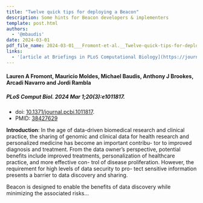 ```yaml
---
title: "Twelve quick tips for deploying a Beacon"
description: Some hints for Beacon developers & implementers
template: post.html 
authors:
  - '@mbaudis'
date: 2024-03-01
pdf_file_name: 2024-03-01___Fromont-et-al.__Twelve-quick-tips-for-deploying-a-Beacon__PLoS-Comput-Biol.pdf
links:
  - '[article at Briefings in PLoS Computational Biology](https://journals.plos.org/ploscompbiol/article?id=10.1371/journal.pcbi.1011817)'
---
```


#### Lauren A Fromont, Mauricio Moldes, Michael Baudis, Anthony J Brookes, Arcadi Navarro and Jordi Rambla
##### PLoS Comput Biol. 2024 Mar 1;20(3):e1011817.
* doi: [10.1371/journal.pcbi.1011817](https://doi.org/10.1371/journal.pcbi.1011817).
* PMID: [38427629](https://pubmed.ncbi.nlm.nih.gov/38427629/)


**Introduction**: In the age of data-driven biomedical research and clinical practice, the sharing of genomic and clinical data for health research and personalized medicine has become an important contribu- tor to improved diagnosis and treatment. From the data owner’s perspective, potential benefits include improved treatments, personalization of healthcare practice, and more effective con- trol of disease proliferation. However, the requirement for high levels of data security to pro- tect sensitive information presents a barrier to data discovery and sharing.

Beacon is designed to enable the benefits of data discovery while minimizing the associated risks...


